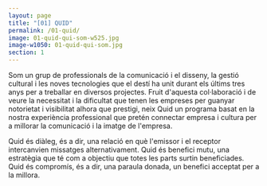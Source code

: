 ```yaml
---
layout: page
title: "[01] QUID"
permalink: /01-quid/
image: 01-quid-qui-som-w525.jpg
image-w1050: 01-quid-qui-som.jpg
section: 1
---
```


Som un grup de professionals de la comunicació i el disseny, la gestió cultural i les noves tecnologies que el destí ha unit durant els últims tres anys per a treballar en diversos projectes. Fruit d'aquesta col·laboració i de veure la necessitat i la dificultat que tenen les empreses per guanyar notorietat i visibilitat alhora que prestigi, neix Quid un programa basat en la nostra experiència professional que pretén connectar empresa i cultura per a millorar la comunicació i la imatge de l'empresa. 

Quid és diàleg, és a dir, una relació en què l'emissor i el receptor intercanvien missatges alternativament. Quid és benefici mutu, una estratègia que té com a objectiu que totes les parts surtin beneficiades. Quid és compromís, és a dir, una paraula donada, un benefici acceptat per a la millora.